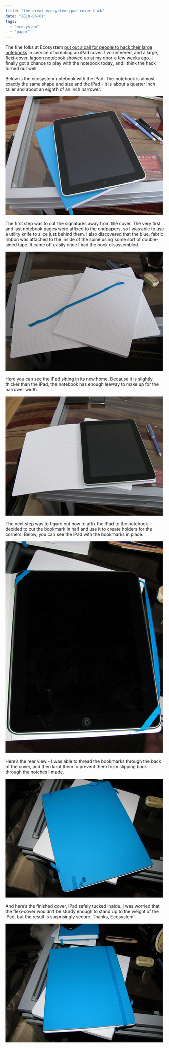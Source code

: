 ```yaml
---
title: "the great ecosystem ipad cover hack"
date: "2010-06-01"
tags: 
  - "ecosystem"
  - "paper"
---
```


The fine folks at Ecosystem [put out a call for people to hack their large notebooks](http://ecosystemlife.tumblr.com/post/523382323/these-m-edge-ipad-covers-make-your-tablet-look) in service of creating an iPad cover. I volunteered, and a large, flexi-cover, lagoon notebook showed up at my door a few weeks ago. I finally got a chance to play with the notebook today, and I think the hack turned out well.

Below is the ecosystem notebook with the iPad. The notebook is almost exactly the same shape and size and the iPad - it is about a quarter inch taller and about an eighth of an inch narrower.

![](ipad-1.jpg)

  
The first step was to cut the signatures away from the cover. The very first and last notebook pages were affixed to the endpapers, so I was able to use a utility knife to slice just behind them. I also discovered that the blue, fabric ribbon was attached to the inside of the spine using some sort of double-sided tape. It came off easily once I had the book disassembled.

![](ipad-2.jpg)

  
Here you can see the iPad sitting in its new home. Because it is slightly thicker than the iPad, the notebook has enough leeway to make up for the narrower width.

![](ipad-3.jpg)

  
The next step was to figure out how to affix the iPad to the notebook. I decided to cut the bookmark in half and use it to create holders for the corners. Below, you can see the iPad with the bookmarks in place.

![](ipad-4.jpg)

  
Here’s the rear view - I was able to thread the bookmarks through the back of the cover, and then knot them to prevent them from slipping back through the notches I made.

![](ipad-5.jpg)

  
And here’s the finished cover, iPad safely tucked inside. I was worried that the flexi-cover wouldn’t be sturdy enough to stand up to the weight of the iPad, but the result is surprisingly secure. Thanks, Ecosystem!

![](ipad-6.jpg)
